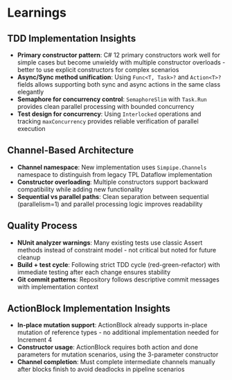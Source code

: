 # Learnings

## TDD Implementation Insights

- **Primary constructor pattern**: C# 12 primary constructors work well for simple cases but become unwieldy with multiple constructor overloads - better to use explicit constructors for complex scenarios
- **Async/Sync method unification**: Using `Func<T, Task>?` and `Action<T>?` fields allows supporting both sync and async actions in the same class elegantly
- **Semaphore for concurrency control**: `SemaphoreSlim` with `Task.Run` provides clean parallel processing with bounded concurrency
- **Test design for concurrency**: Using `Interlocked` operations and tracking `maxConcurrency` provides reliable verification of parallel execution

## Channel-Based Architecture

- **Channel namespace**: New implementation uses `Simpipe.Channels` namespace to distinguish from legacy TPL Dataflow implementation
- **Constructor overloading**: Multiple constructors support backward compatibility while adding new functionality
- **Sequential vs parallel paths**: Clean separation between sequential (parallelism=1) and parallel processing logic improves readability

## Quality Process

- **NUnit analyzer warnings**: Many existing tests use classic Assert methods instead of constraint model - not critical but noted for future cleanup
- **Build + test cycle**: Following strict TDD cycle (red-green-refactor) with immediate testing after each change ensures stability
- **Git commit patterns**: Repository follows descriptive commit messages with implementation context

## ActionBlock Implementation Insights

- **In-place mutation support**: ActionBlock already supports in-place mutation of reference types - no additional implementation needed for Increment 4
- **Constructor usage**: ActionBlock requires both action and done parameters for mutation scenarios, using the 3-parameter constructor
- **Channel completion**: Must complete intermediate channels manually after blocks finish to avoid deadlocks in pipeline scenarios